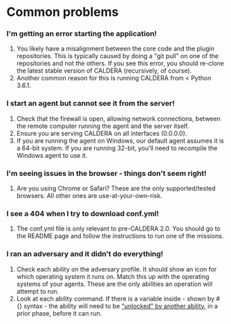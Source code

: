 Common problems
===============

### I'm getting an error starting the application!

1. You likely have a misalignment between the core code and the plugin repositories. This is typically caused by doing a "git pull" on one of the repositories and not the others. If you see this error, you should re-clone the latest stable version of CALDERA (recursively, of course).
2. Another common reason for this is running CALDERA from < Python 3.6.1.

### I start an agent but cannot see it from the server!

1. Check that the firewall is open, allowing network connections, between the remote computer running the agent and the server itself. 
2. Ensure you are serving CALDERA on all interfaces (0.0.0.0). 
3. If you are running the agent on Windows, our default agent assumes it is a 64-bit system. If you are running 32-bit, you'll need to recompile the Windows agent to use it. 

### I'm seeing issues in the browser - things don't seem right!

1. Are you using Chrome or Safari? These are the only supported/tested browsers. All other ones are use-at-your-own-risk.

### I see a 404 when I try to download conf.yml!

1. The conf.yml file is only relevant to pre-CALDERA 2.0. You should go to the README page and follow the instructions to run one of the missions. 

### I ran an adversary and it didn't do everything!

1. Check each ability on the adversary profile. It should show an icon for which operating system it runs on. Match this up with the operating systems of your agents. These are the only abilities an operation will attempt to run.
2. Look at each ability command. If there is a variable inside - shown by #{} syntax - the ability will need to be ["unlocked" by another ability](What-is-an-ability.md), in a prior phase, before it can run. 